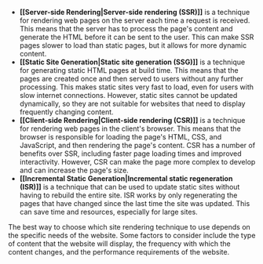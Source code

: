 - **[[Server-side Rendering|Server-side rendering (SSR)]]** is a technique for rendering web pages on the server each time a request is received. This means that the server has to process the page's content and generate the HTML before it can be sent to the user. This can make SSR pages slower to load than static pages, but it allows for more dynamic content.
- **[[Static Site Generation|Static site generation (SSG)]]** is a technique for generating static HTML pages at build time. This means that the pages are created once and then served to users without any further processing. This makes static sites very fast to load, even for users with slow internet connections. However, static sites cannot be updated dynamically, so they are not suitable for websites that need to display frequently changing content.
- **[[Client-side Rendering|Client-side rendering (CSR)]]** is a technique for rendering web pages in the client's browser. This means that the browser is responsible for loading the page's HTML, CSS, and JavaScript, and then rendering the page's content. CSR has a number of benefits over SSR, including faster page loading times and improved interactivity. However, CSR can make the page more complex to develop and can increase the page's size.
- **[[Incremental Static Generation|Incremental static regeneration (ISR)]]** is a technique that can be used to update static sites without having to rebuild the entire site. ISR works by only regenerating the pages that have changed since the last time the site was updated. This can save time and resources, especially for large sites.

The best way to choose which site rendering technique to use depends on the specific needs of the website. Some factors to consider include the type of content that the website will display, the frequency with which the content changes, and the performance requirements of the website.